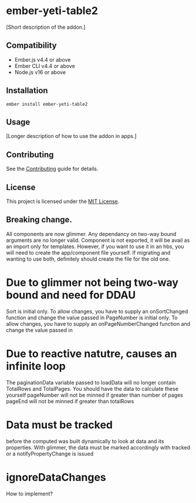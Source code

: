 # ember-yeti-table2

[Short description of the addon.]

## Compatibility

- Ember.js v4.4 or above
- Ember CLI v4.4 or above
- Node.js v16 or above

## Installation

```
ember install ember-yeti-table2
```

## Usage

[Longer description of how to use the addon in apps.]

## Contributing

See the [Contributing](CONTRIBUTING.md) guide for details.

## License

This project is licensed under the [MIT License](LICENSE.md).

## Breaking change.

All components are now glimmer. Any dependancy on two-way bound arguments are no longer valid.
Component is not exported, it will be avail as an import only for templates. However, if you want
to use it in an hbs, you will need to create the app/component file yourself. If migrating and
wanting to use both, definitely should create the file for the old one.

# Due to glimmer not being two-way bound and need for DDAU

Sort is initial only. To allow changes, you have to supply an onSortChanged function and change the value passed in
PageNumber is initial only. To allow changes, you have to supply an onPageNumberChanged function and change the value passed in

# Due to reactive natutre, causes an infinite loop

The paginationData variable passed to loadData will no longer contain TotalRows and TotalPages.
You should have the data to calculate these yourself
pageNumber will not be minned if greater than number of pages
pageEnd will not be minned if greater than totalRows

# Data must be tracked

before the computed was built dynamically to look at data and its properties. With glimmer,
the data must be marked accordingly with tracked or a notifyPropertyChange is issued

# ignoreDataChanges

How to implement?
